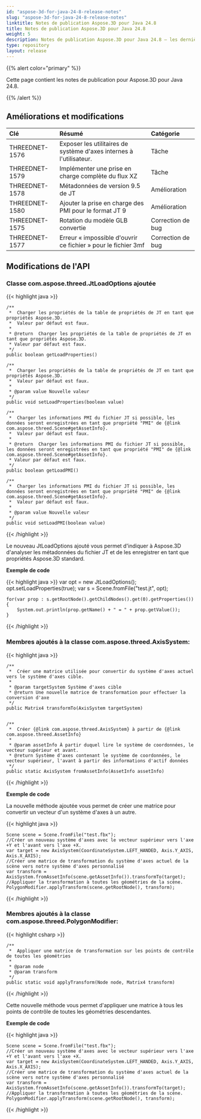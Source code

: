 ```yaml
---
id: "aspose-3d-for-java-24-8-release-notes"
slug: "aspose-3d-for-java-24-8-release-notes"
linktitle: Notes de publication Aspose.3D pour Java 24.8
title: Notes de publication Aspose.3D pour Java 24.8
weight: 5
description: Notes de publication Aspose.3D pour Java 24.8 – les dernières mises à jour et corrections.
type: repository
layout: release
---
```


{{% alert color="primary" %}}

Cette page contient les notes de publication pour Aspose.3D pour Java 24.8.

{{% /alert %}}
## **Améliorations et modifications**

|**Clé**|**Résumé**|**Catégorie**|
| :- | :- | :- |
| THREEDNET-1576 | Exposer les utilitaires de système d'axes internes à l'utilisateur. | Tâche |
| THREEDNET-1579 | Implémenter une prise en charge complète du flux XZ | Tâche |
| THREEDNET-1578 | Métadonnées de version 9.5 de JT | Amélioration |
| THREEDNET-1580 | Ajouter la prise en charge des PMI pour le format JT 9 | Amélioration |
| THREEDNET-1575 | Rotation du modèle GLB convertie | Correction de bug |
| THREEDNET-1577 | Erreur « impossible d'ouvrir ce fichier » pour le fichier 3mf | Correction de bug |

## Modifications de l'API ##

### Classe **com.aspose.threed.JtLoadOptions** ajoutée


{{< highlight java >}}

    /**
     *  Charger les propriétés de la table de propriétés de JT en tant que propriétés Aspose.3D.
     *  Valeur par défaut est faux.
     *
     * @return  Charger les propriétés de la table de propriétés de JT en tant que propriétés Aspose.3D. 
     * Valeur par défaut est faux.
     */
    public boolean getLoadProperties()
    
    /**
     *  Charger les propriétés de la table de propriétés de JT en tant que propriétés Aspose.3D.
     *  Valeur par défaut est faux.
     *
     * @param value Nouvelle valeur
     */
    public void setLoadProperties(boolean value)
    
    /**
     *  Charger les informations PMI du fichier JT si possible, les données seront enregistrées en tant que propriété "PMI" de {@link com.aspose.threed.Scene#getAssetInfo}.
     *  Valeur par défaut est faux.
     *
     * @return  Charger les informations PMI du fichier JT si possible, les données seront enregistrées en tant que propriété "PMI" de {@link com.aspose.threed.Scene#getAssetInfo}.
     * Valeur par défaut est faux.
     */
    public boolean getLoadPMI()
    
    /**
     *  Charger les informations PMI du fichier JT si possible, les données seront enregistrées en tant que propriété "PMI" de {@link com.aspose.threed.Scene#getAssetInfo}.
     *  Valeur par défaut est faux.
     *
     * @param value Nouvelle valeur
     */
    public void setLoadPMI(boolean value)
        
{{< /highlight >}}

Le nouveau JtLoadOptions ajouté vous permet d'indiquer à Aspose.3D d'analyser les métadonnées du fichier JT et de les enregistrer en tant que propriétés Aspose.3D standard.

**Exemple de code**

{{< highlight java >}}
    var opt = new JtLoadOptions();
    opt.setLoadProperties(true);
    var s = Scene.fromFile("test.jt", opt);
    
    for(var prop : s.getRootNode().getChildNodes().get(0).getProperties())
    {
        System.out.println(prop.getName() + " = " + prop.getValue());
    }
{{< /highlight >}}


### Membres ajoutés à la classe **com.aspose.threed.AxisSystem**:

{{< highlight java >}}

    /**
     *  Créer une matrice utilisée pour convertir du système d'axes actuel vers le système d'axes cible.
     *
     * @param targetSystem Système d'axes cible
     * @return Une nouvelle matrice de transformation pour effectuer la conversion d'axe
     */
    public Matrix4 transformTo(AxisSystem targetSystem)


    /**
     *  Créer {@link com.aspose.threed.AxisSystem} à partir de {@link com.aspose.threed.AssetInfo}
     *
     * @param assetInfo À partir duquel lire le système de coordonnées, le vecteur supérieur et avant.
     * @return Système d'axes contenant le système de coordonnées, le vecteur supérieur, l'avant à partir des informations d'actif données
     */
    public static AxisSystem fromAssetInfo(AssetInfo assetInfo)
{{< /highlight >}}

**Exemple de code**

La nouvelle méthode ajoutée vous permet de créer une matrice pour convertir un vecteur d'un système d'axes à un autre.

{{< highlight java >}}

    Scene scene = Scene.fromFile("test.fbx");
    //Créer un nouveau système d'axes avec le vecteur supérieur vers l'axe +Y et l'avant vers l'axe +X.
    var target = new AxisSystem(CoordinateSystem.LEFT_HANDED, Axis.Y_AXIS, Axis.X_AXIS);
    //Créer une matrice de transformation du système d'axes actuel de la scène vers notre système d'axes personnalisé
    var transform = AxisSystem.fromAssetInfo(scene.getAssetInfo()).transformTo(target);
    //Appliquer la transformation à toutes les géométries de la scène.
    PolygonModifier.applyTransform(scene.getRootNode(), transform);
{{< /highlight >}}



### Membres ajoutés à la classe **com.aspose.threed.PolygonModifier**:

{{< highlight csharp >}}

    /**
     *  Appliquer une matrice de transformation sur les points de contrôle de toutes les géométries
     *
     * @param node 
     * @param transform 
     */
    public static void applyTransform(Node node, Matrix4 transform)
{{< /highlight >}}

Cette nouvelle méthode vous permet d'appliquer une matrice à tous les points de contrôle de toutes les géométries descendantes.

**Exemple de code**

{{< highlight java >}}

    Scene scene = Scene.fromFile("test.fbx");
    //Créer un nouveau système d'axes avec le vecteur supérieur vers l'axe +Y et l'avant vers l'axe +X.
    var target = new AxisSystem(CoordinateSystem.LEFT_HANDED, Axis.Y_AXIS, Axis.X_AXIS);
    //Créer une matrice de transformation du système d'axes actuel de la scène vers notre système d'axes personnalisé
    var transform = AxisSystem.fromAssetInfo(scene.getAssetInfo()).transformTo(target);
    //Appliquer la transformation à toutes les géométries de la scène.
    PolygonModifier.applyTransform(scene.getRootNode(), transform);
{{< /highlight >}}